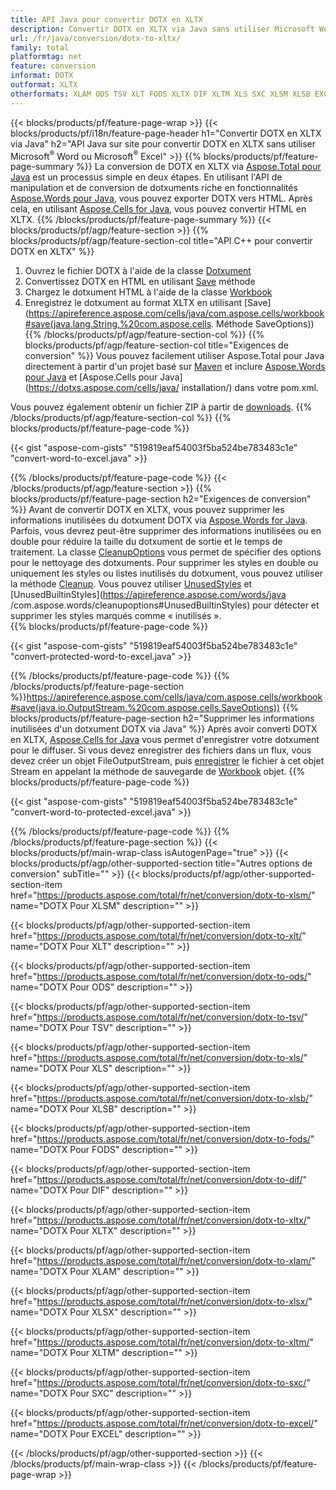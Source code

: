 ```yaml
---
title: API Java pour convertir DOTX en XLTX
description: Convertir DOTX en XLTX via Java sans utiliser Microsoft Word ou Microsoft Excel
url: /fr/java/conversion/dotx-to-xltx/
family: total
platformtag: net
feature: conversion
informat: DOTX
outformat: XLTX
otherformats: XLAM ODS TSV XLT FODS XLTX DIF XLTM XLS SXC XLSM XLSB EXCEL XLSX
---
```

{{< blocks/products/pf/feature-page-wrap >}}
{{< blocks/products/pf/i18n/feature-page-header h1="Convertir DOTX en XLTX via Java" h2="API Java sur site pour convertir DOTX en XLTX sans utiliser Microsoft<sup>&reg;</sup> Word ou Microsoft<sup>&reg;</sup> Excel" >}}
{{% blocks/products/pf/feature-page-summary %}}
La conversion de DOTX en XLTX via [Aspose.Total pour Java](https://products.aspose.com/total/java/) est un processus simple en deux étapes. En utilisant l'API de manipulation et de conversion de dotxuments riche en fonctionnalités [Aspose.Words pour Java](https://products.aspose.com/words/java/), vous pouvez exporter DOTX vers HTML. Après cela, en utilisant [Aspose.Cells for Java](https://products.aspose.com/cells/java/), vous pouvez convertir HTML en XLTX.
{{% /blocks/products/pf/feature-page-summary  %}}
{{< blocks/products/pf/agp/feature-section >}}
{{% blocks/products/pf/agp/feature-section-col title="API C++ pour convertir DOTX en XLTX" %}}
1. Ouvrez le fichier DOTX à l'aide de la classe [Dotxument](https://apireference.aspose.com/words/java/com.aspose.words/Dotxument)
2. Convertissez DOTX en HTML en utilisant [Save](https://apireference.aspose.com/words/java/com.aspose.words/Dotxument#save(java.lang.String,com.aspose.words.SaveOptions) ) méthode
3. Chargez le dotxument HTML à l'aide de la classe [Workbook](https://apireference.aspose.com/cells/java/com.aspose.cells/Workbook)
4. Enregistrez le dotxument au format XLTX en utilisant [Save](https://apireference.aspose.com/cells/java/com.aspose.cells/workbook#save(java.lang.String,%20com.aspose.cells. Méthode SaveOptions))
{{% /blocks/products/pf/agp/feature-section-col %}}
{{% blocks/products/pf/agp/feature-section-col title="Exigences de conversion" %}}
Vous pouvez facilement utiliser Aspose.Total pour Java directement à partir d'un projet basé sur [Maven](https://repository.aspose.com/webapp/#/artifacts/browse/tree/General/repo/com/aspose/aspose-total) et inclure [Aspose.Words pour Java](https://dotxs.aspose.com/words/java/installation/) et [Aspose.Cells pour Java](https://dotxs.aspose.com/cells/java/ installation/) dans votre pom.xml.

Vous pouvez également obtenir un fichier ZIP à partir de [downloads](https://downloads.aspose.com/total/java).
{{% /blocks/products/pf/agp/feature-section-col %}}
{{% blocks/products/pf/feature-page-code %}}

{{< gist "aspose-com-gists" "519819eaf54003f5ba524be783483c1e" "convert-word-to-excel.java" >}}


{{% /blocks/products/pf/feature-page-code %}}
{{< /blocks/products/pf/agp/feature-section >}}
{{% blocks/products/pf/feature-page-section  h2="Exigences de conversion" %}}
Avant de convertir DOTX en XLTX, vous pouvez supprimer les informations inutilisées du dotxument DOTX via [Aspose.Words for Java](https://products.aspose.com/words/java/). Parfois, vous devrez peut-être supprimer des informations inutilisées ou en double pour réduire la taille du dotxument de sortie et le temps de traitement. La classe [CleanupOptions](https://apireference.aspose.com/words/java/com.aspose.words/CleanupOptions) vous permet de spécifier des options pour le nettoyage des dotxuments. Pour supprimer les styles en double ou uniquement les styles ou listes inutilisés du dotxument, vous pouvez utiliser la méthode [Cleanup](https://apireference.aspose.com/words/java/com.aspose.words/Dotxument#cleanup()). Vous pouvez utiliser [UnusedStyles](https://apireference.aspose.com/words/java/com.aspose.words/cleanupoptions#UnusedStyles) et [UnusedBuiltinStyles](https://apireference.aspose.com/words/java /com.aspose.words/cleanupoptions#UnusedBuiltinStyles) pour détecter et supprimer les styles marqués comme « inutilisés ».  
{{% blocks/products/pf/feature-page-code %}}

{{< gist "aspose-com-gists" "519819eaf54003f5ba524be783483c1e" "convert-protected-word-to-excel.java" >}}

{{% /blocks/products/pf/feature-page-code  %}}
{{% /blocks/products/pf/feature-page-section %}}https://apireference.aspose.com/cells/java/com.aspose.cells/workbook#save(java.io.OutputStream.%20com.aspose.cells.SaveOptions))
{{% blocks/products/pf/feature-page-section  h2="Supprimer les informations inutilisées d'un dotxument DOTX via Java" %}}
Après avoir converti DOTX en XLTX, [Aspose.Cells for Java](https://products.aspose.com/cells/java/) vous permet d'enregistrer votre dotxument pour le diffuser. Si vous devez enregistrer des fichiers dans un flux, vous devez créer un objet FileOutputStream, puis [enregistrer](https://apireference.aspose.com/cells/java/com.aspose.cells/workbook#save(java.io.OutputStream.%20com.aspose.cells.SaveOptions)) le fichier à cet objet Stream en appelant la méthode de sauvegarde de [Workbook](https://apireference.aspose.com/cells/java/com.aspose.cells/Workbook) objet. 
{{% blocks/products/pf/feature-page-code %}}

{{< gist "aspose-com-gists" "519819eaf54003f5ba524be783483c1e" "convert-word-to-protected-excel.java" >}}

{{% /blocks/products/pf/feature-page-code  %}}
{{% /blocks/products/pf/feature-page-section %}}
{{< blocks/products/pf/main-wrap-class isAutogenPage="true" >}}
{{< blocks/products/pf/agp/other-supported-section title="Autres options de conversion" subTitle="" >}}
{{< blocks/products/pf/agp/other-supported-section-item href="https://products.aspose.com/total/fr/net/conversion/dotx-to-xlsm/" name="DOTX Pour XLSM" description="" >}}

{{< blocks/products/pf/agp/other-supported-section-item href="https://products.aspose.com/total/fr/net/conversion/dotx-to-xlt/" name="DOTX Pour XLT" description="" >}}

{{< blocks/products/pf/agp/other-supported-section-item href="https://products.aspose.com/total/fr/net/conversion/dotx-to-ods/" name="DOTX Pour ODS" description="" >}}

{{< blocks/products/pf/agp/other-supported-section-item href="https://products.aspose.com/total/fr/net/conversion/dotx-to-tsv/" name="DOTX Pour TSV" description="" >}}

{{< blocks/products/pf/agp/other-supported-section-item href="https://products.aspose.com/total/fr/net/conversion/dotx-to-xls/" name="DOTX Pour XLS" description="" >}}

{{< blocks/products/pf/agp/other-supported-section-item href="https://products.aspose.com/total/fr/net/conversion/dotx-to-xlsb/" name="DOTX Pour XLSB" description="" >}}

{{< blocks/products/pf/agp/other-supported-section-item href="https://products.aspose.com/total/fr/net/conversion/dotx-to-fods/" name="DOTX Pour FODS" description="" >}}

{{< blocks/products/pf/agp/other-supported-section-item href="https://products.aspose.com/total/fr/net/conversion/dotx-to-dif/" name="DOTX Pour DIF" description="" >}}

{{< blocks/products/pf/agp/other-supported-section-item href="https://products.aspose.com/total/fr/net/conversion/dotx-to-xltx/" name="DOTX Pour XLTX" description="" >}}

{{< blocks/products/pf/agp/other-supported-section-item href="https://products.aspose.com/total/fr/net/conversion/dotx-to-xlam/" name="DOTX Pour XLAM" description="" >}}

{{< blocks/products/pf/agp/other-supported-section-item href="https://products.aspose.com/total/fr/net/conversion/dotx-to-xlsx/" name="DOTX Pour XLSX" description="" >}}

{{< blocks/products/pf/agp/other-supported-section-item href="https://products.aspose.com/total/fr/net/conversion/dotx-to-xltm/" name="DOTX Pour XLTM" description="" >}}

{{< blocks/products/pf/agp/other-supported-section-item href="https://products.aspose.com/total/fr/net/conversion/dotx-to-sxc/" name="DOTX Pour SXC" description="" >}}

{{< blocks/products/pf/agp/other-supported-section-item href="https://products.aspose.com/total/fr/net/conversion/dotx-to-excel/" name="DOTX Pour EXCEL" description="" >}}


{{< /blocks/products/pf/agp/other-supported-section >}}
{{< /blocks/products/pf/main-wrap-class >}}
{{< /blocks/products/pf/feature-page-wrap >}}